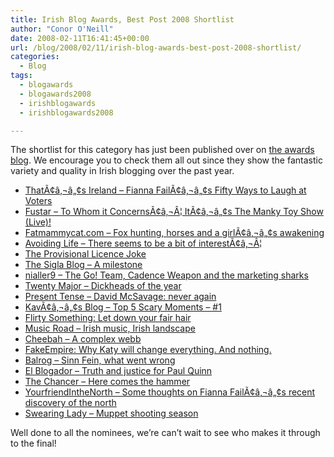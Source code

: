 ```yaml
---
title: Irish Blog Awards, Best Post 2008 Shortlist
author: "Conor O'Neill"
date: 2008-02-11T16:41:45+00:00
url: /blog/2008/02/11/irish-blog-awards-best-post-2008-shortlist/
categories:
  - Blog
tags:
  - blogawards
  - blogawards2008
  - irishblogawards
  - irishblogawards2008

---
```

The shortlist for this category has just been published over on [the awards blog][1]. We encourage you to check them all out since they show the fantastic variety and quality in Irish blogging over the past year.

  * [ThatÃ¢â‚¬â„¢s Ireland &#8211; Fianna FailÃ¢â‚¬â„¢s Fifty Ways to Laugh at Voters][2]
  * [Fustar &#8211; To Whom it ConcernsÃ¢â‚¬Â¦ ItÃ¢â‚¬â„¢s The Manky Toy Show (Live)!][3]
  * [Fatmammycat.com &#8211; Fox hunting, horses and a girlÃ¢â‚¬â„¢s awakening][4]
  * [Avoiding Life &#8211; There seems to be a bit of interestÃ¢â‚¬Â¦][5]
  * [The Provisional Licence Joke][6]
  * [The Sigla Blog &#8211; A milestone][7]
  * [nialler9 &#8211; The Go! Team, Cadence Weapon and the marketing sharks][8]
  * [Twenty Major &#8211; Dickheads of the year][9]
  * [Present Tense &#8211; David McSavage: never again][10]
  * [KavÃ¢â‚¬â„¢s Blog &#8211; Top 5 Scary Moments &#8211; #1][11]
  * [Flirty Something: Let down your fair hair][12]
  * [Music Road &#8211; Irish music, Irish landscape][13]
  * [Cheebah &#8211; A complex webb][14]
  * [FakeEmpire: Why Katy will change everything. And nothing.][15]
  * [Balrog &#8211; Sinn Fein, what went wrong][16]
  * [El Blogador &#8211; Truth and justice for Paul Quinn][17]
  * [The Chancer &#8211; Here comes the hammer][18]
  * [YourfriendIntheNorth &#8211; Some thoughts on Fianna FailÃ¢â‚¬â„¢s recent discovery of the north][19]
  * [Swearing Lady &#8211; Muppet shooting season][20]

Well done to all the nominees, we&#8217;re can&#8217;t wait to see who makes it through to the final!

 [1]: http://awards.ie/blogawards/2008/02/11/best-blog-post-2008-short-list/
 [2]: http://thatsireland.com/2007/11/05/fianna-fails-fifty-ways-to-laugh-at-voters
 [3]: http://fustar.info/2007/12/23/to-whom-it-concernsits-the-manky-toy-show-live
 [4]: http://fatmammycat.blogspot.com/2007/11/fox-hunting-horses-and-girls-awakening.html
 [5]: http://avoidinglife.typepad.com/avoiding_life_one_post_at/2007/12/there-seems-to.html
 [6]: http://shitedrivers.com/index.php/2008/01/09/the-provisional-licence-joke/#more-301
 [7]: http://sineadgleeson.com/blog/2008/01/05/a-milestone
 [8]: http://nialler9.com/blog/2007/11/22/the-go-team-cadence-weapon-and-the-marketing-sharks
 [9]: http://twentymajor.net/2007/12/18/dickheads-of-the-year-2007
 [10]: http://www.ireland.com/blogs/presenttense/2007/11/19/david-mcsavage-never-again
 [11]: http://kavanf1.wordpress.com/2007/04/18/top-5-scary-moments-1
 [12]: http://irishflirtysomething.com/2007/11/28/let-down-your-fair-hair
 [13]: http://musicroad.blogspot.com/2007/08/irish-music-irish-landscape.html
 [14]: http://cheebah.typepad.com/cheebah_hip_hop_reggae_fu/2007/12/a-complex-webb.html
 [15]: http://fakeempire.blogspot.com/2007/12/why-katy-will-change-everything-and.html
 [16]: http://gaskinbalrog.blogspot.com/2007/05/sinn-fin-what-went-wrong.html
 [17]: http://elblogador.blogspot.com/2007/11/truth-and-justice-for-paul-quinn.html
 [18]: http://thechancer.ie/2008/01/14/here-comes-the-hammer
 [19]: http://yourfriendinthenorth.blogspot.com/2007/10/some-thoughts-on-fianna-fails-recent.html
 [20]: http://arseendofireland.blogspot.com/2007/06/muppet-shooting-season-thats-with-gun.html